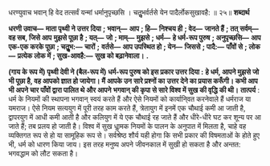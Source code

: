  

धरण्युवाच भवान् हि वेद तत्सर्वं यन्मां धर्मानुपृच्छसि । चतुॢभर्वर्तसे येन पादैर्लोकसुखावहै: ॥ २५॥ **शब्दार्थ** 

**धरणी उवाच—** **माता पृथ्वी ने उत्तर दिया** **; भवान्—** **आप** **; हि—** **निश्चय ही** **; वेद—** **जानते हैं** **; तत् सर्वम्—** **वह सब, जिसे आप** **मुझसे पूछा है** **; यत्—** **जो** **; माम्—** **मुझसे** **; धर्म—** **हे धर्म-रूप पुरुष** **; अनुपृच्छसि—** **आप एक-एक करके पूछा** **; चतुॢभ:—** **चारों** **;** **वर्तसे—** **आप उपस्थित हो** **; येन—** **जिससे** **; पादै:—** **पाँवों से** **; लोक—** **प्रत्येक लोक में** **; सुख-आवहै:—** **सुख को बढ़ानेवाला।** **.** 

**(गाय के रूप में) पृथ्वी देवी ने (बैल-रूप में) धर्म-रूप पुरुष को इस प्रकार उत्तर दिया :** **हे धर्म, आपने मुझसे जो भी पूछा है, वह आपको ज्ञात हो जायेगा। मैं आपके उन सारे प्रश्नों का** **उत्तर देने का प्रयास करूँगी। कभी आप भी अपने चार पाँवों द्वारा पालित थे और आपने** **भगवान् की कृपा से सारे विश्व में सुख की वृद्धि की थी।** **तात्पर्य** : धर्म के नियमों की स्थापना भगवान् स्वयं करते हैं और ऐसे नियमों को कार्यानि्वत करनेवाले हैं धर्मराज या यमराज। ऐसे नियम सत्ययुग में पूरी तरह काम करते हैं, त्रेतायुग में इनमें एक चौथाई कमी आ जाती है, द्वापरयुग में आधी कमी आती है और कलियुग में ये एक चौथाई रह जाते हैं और धीरे-धीरे घट कर शून्य पर आ जाते हैं; तब प्रलय हो जाती है। विश्व में सुख धाॢमक नियमों के पालन के अनुपात में मिलता है, चाहे वह व्यक्तिगत रूप से हो या सामूहिक रूप से। सर्वश्रेष्ठ शौर्य यही होगा कि सभी प्रकार की विषमताओं के होते हुए भी, धर्म को धारण किया जाय। इस तरह मनुष्य अपने जीवनकाल में सुखी हो सकता है और अन्तत: भगवद्धाम को लौट सकता है। 